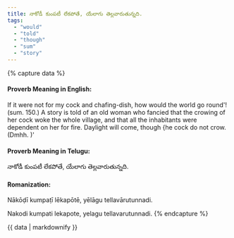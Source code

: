 ```yaml
---
title: నాకోడీ కుంపటీ లేకపోతే, యేలాగు తెల్లవారుతున్నది.
tags:
  - "would"
  - "told"
  - "though"
  - "sum"
  - "story"
---
```


{% capture data %}
#### Proverb Meaning in English:
If it were not for my cock and chafing-dish, how would the world go round'!
(sum. 150.)
A story is told of an old woman who fancied that the crowing of her cock woke the whole village, and that all the inhabitants were dependent on her for fire.
Daylight will come, though {he cock do not crow. (Dmhh. )'

#### Proverb Meaning in Telugu:
నాకోడీ కుంపటీ లేకపోతే, యేలాగు తెల్లవారుతున్నది.

#### Romanization:
Nākōḍī kumpaṭī lēkapōtē, yēlāgu tellavārutunnadi.

Nakodi kumpati lekapote, yelagu tellavarutunnadi.
{% endcapture %}

{{ data | markdownify }}

